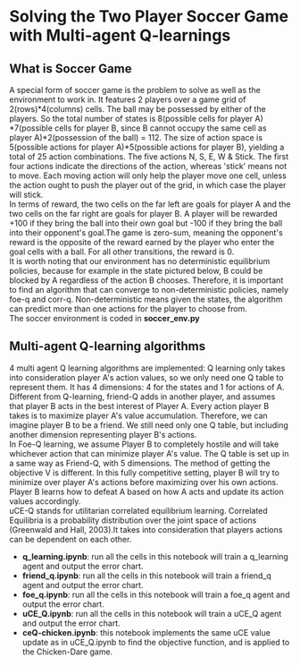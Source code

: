 # Solving the Two Player Soccer Game with Multi-agent Q-learnings
## What is Soccer Game
A special form of soccer game is the problem to solve as well as the environment to work in. It features 2 players over a game grid of 2(rows)*4(columns) cells. The ball may be possessed by either of the players. So the total number of states is 8(possible cells for player A) *7(possible cells for player B, since B cannot occupy the same cell as player A)*2(possession of the ball) = 112. The size of action space is 5(possible actions for player A)*5(possible actions for player B), yielding a total of 25 action combinations. The five actions N, S, E, W & Stick. The first four actions indicate the directions of the action, whereas 'stick' means not to move. Each moving action will only help the player move one cell, unless the action ought to push the player out of the grid, in which case the player will stick. <br />
In terms of reward, the two cells on the far left are goals for player A and the two cells on the far right are goals for player B. A player will be rewarded +100 if they bring the ball into their own goal but -100 if they bring the ball into their opponent's goal.The game is zero-sum, meaning the opponent's reward is the opposite of the reward earned by the player who enter the goal cells with a ball. For all other transitions, the reward is 0. <br />
It is worth noting that our environment has no deterministic equilibrium policies, because for example in the state pictured below, B could be blocked by A regardless of the action B chooses. Therefore, it is important to find an algorithm that can converge to non-deterministic policies, namely foe-q and corr-q. Non-deterministic means given the states, the algorithm can predict more than one actions for the player to choose from. <br />
The soccer environment is coded in **soccer_env.py**
## Multi-agent Q-learning algorithms
4 multi agent Q learning algorithms are implemented: 
Q learning only takes into consideration player A's action values, so we only need one Q table to represent them. It has 4 dimensions: 4 for the states and 1 for actions of A. <br />
Different from Q-learning, friend-Q adds in another player, and assumes that player B acts in the best interest of Player A. Every action player B takes is to maximize player A's value accumulation. Therefore, we can imagine player B to be a friend. We still need only one Q table, but including another dimension representing player B's actions. <br />
In Foe-Q learning, we assume Player B to completely hostile and will take whichever action that can minimize player A's value. The Q table is set up in a same way as Friend-Q, with 5 dimensions. The method of getting the objective V is different. In this fully competitive setting, player B will try to minimize over player A's actions before maximizing over his own actions. Player B learns how to defeat A based on how A acts and update its action values accordingly.<br />
uCE-Q stands for utilitarian correlated equilibrium learning. Correlated Equilibria is a probability distribution over the joint space of actions (Greenwald and Hall, 2003).It takes into consideration that players actions can be dependent on each other.
* **q_learning.ipynb**: run all the cells in this notebook will train a q_learning agent and output the error chart. 
* **friend_q.ipynb**: run all the cells in this notebook will train a friend_q agent and output the error chart. 
* **foe_q.ipynb**: run all the cells in this notebook will train a foe_q agent and output the error chart.
* **uCE_Q.ipynb**: run all the cells in this notebook will train a uCE_Q agent and output the error chart.
* **ceQ-chicken.ipynb**: this notebook implements the same uCE value update as in uCE_Q.ipynb to find the objective function, and is applied to the Chicken-Dare game.

